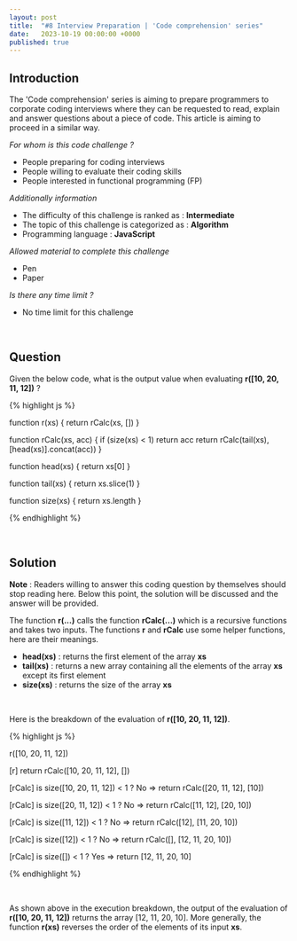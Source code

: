 ```yaml
---
layout: post
title:  "#8 Interview Preparation | 'Code comprehension' series"
date:   2023-10-19 00:00:00 +0000
published: true
---
```


## Introduction

The 'Code comprehension' series is aiming to prepare programmers to corporate coding interviews where they can be requested to read, explain and answer questions about a piece of code. This article is aiming to proceed in a similar way.

*For whom is this code challenge ?*

- People preparing for coding interviews
- People willing to evaluate their coding skills
- People interested in functional programming (FP)

*Additionally information*

- The difficulty of this challenge is ranked as : **Intermediate**
- The topic of this challenge is categorized as : **Algorithm**
- Programming language : **JavaScript**

*Allowed material to complete this challenge*

- Pen
- Paper

*Is there any time limit ?*

- No time limit for this challenge

<br/>

## Question 

Given the below code, what is the output value when evaluating **r([10, 20, 11, 12])** ?

{% highlight js %}

function r(xs) {
    return rCalc(xs, [])
}

function rCalc(xs, acc) {
    if (size(xs) < 1) return acc
    return rCalc(tail(xs), [head(xs)].concat(acc))
}

function head(xs) {
    return xs[0]
}

function tail(xs) {
    return xs.slice(1)
}

function size(xs) {
    return xs.length
}

{% endhighlight %}

<br/>

## Solution

**Note** : Readers willing to answer this coding question by themselves should stop reading here. Below this point, the solution will be discussed and the answer will be provided.

The function **r(...)** calls the function **rCalc(...)** which is a recursive functions and takes two inputs. The functions **r** and **rCalc** use some helper functions, here are their meanings.
- **head(xs)** : returns the first element of the array **xs**
- **tail(xs)** : returns a new array containing all the elements of the array **xs** except its first element
- **size(xs)** : returns the size of the array **xs**

<br/>

Here is the breakdown of the evaluation of **r([10, 20, 11, 12])**.

{% highlight js %}

r([10, 20, 11, 12])

[r] return rCalc([10, 20, 11, 12], [])

[rCalc] is size([10, 20, 11, 12]) < 1 ? No => return rCalc([20, 11, 12], [10])

[rCalc] is size([20, 11, 12]) < 1 ? No => return rCalc([11, 12], [20, 10])

[rCalc] is size([11, 12]) < 1 ? No => return rCalc([12], [11, 20, 10])

[rCalc] is size([12]) < 1 ? No => return rCalc([], [12, 11, 20, 10])

[rCalc] is size([]) < 1 ? Yes => return [12, 11, 20, 10]

{% endhighlight %}

<br/>

As shown above in the execution breakdown, the output of the evaluation of **r([10, 20, 11, 12])** returns the array [12, 11, 20, 10]. More generally, the function **r(xs)** reverses the order of the elements of its input **xs**.

